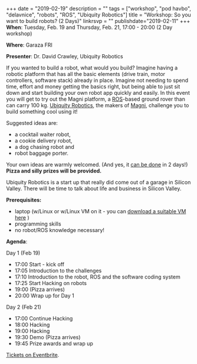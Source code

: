 +++
date = "2019-02-19"
description = ""
tags = ["workshop", "pod havbo", "delavnice", "robots", "ROS", "Ubiquity Robotics"]
title = "Workshop: So you want to build robots? (2 Days)"
linkrsvp = ""
publishdate="2019-02-11"
+++
**When**: Tuesday, Feb. 19 and Thursday, Feb. 21, 17:00 - 20:00 (2 Day workshop)

**Where**: Garaza FRI

**Presenter**: Dr. David Crawley, Ubiquity Robotics

If you wanted to build a robot, what would you build? Imagine having a robotic platform that has all the basic elements (drive train, motor controllers, software stack) already in place. Imagine not needing to spend time, effort and money getting the basics right, but being able to just sit down and start building your own robot app quickly and easily. In this event you will get to try out the Magni platform, a [ROS](http://www.ros.org/)-based ground rover than can carry 100 kg. [Ubiquity Robotics](https://ubiquityrobotics.com/), the makers of [Magni](https://ubiquityrobotics.com/magni.html), challenge you to build something cool using it! 

Suggested ideas are:

- a cocktail waiter robot, 
- a cookie delivery robot, 
- a dog chasing robot and 
- robot baggage porter. 

Your own ideas are warmly welcomed. (And yes, it [can be done](https://ubiquityrobotics.com/#applications) in 2 days!) **Pizza and silly prizes will be provided.**

Ubiquity Robotics is a start up that really did come out of a garage in Silicon Valley. There will be time to talk about life and business in Silicon Valley. 

**Prerequisites:**

- laptop (w/Linux or w/Linux VM on it - you can [download a suitable VM here](https://downloads.ubiquityrobotics.com/) )
- programming skills
- no robot/ROS knowledge necessary!

<!--more-->

**Agenda**:

Day 1 (Feb 19)

- 17:00 Start - kick off
- 17:05 Introduction to the challenges
- 17:10 Introduction to the robot, ROS and the software coding system
- 17:25 Start Hacking on robots
- 19:00 (Pizza arrives)
- 20:00 Wrap up for Day 1

Day 2 (Feb 21)

- 17:00 Continue Hacking
- 18:00 Hacking
- 19:00 Hacking 
- 19:30 Demo (Pizza arrives)
- 19:45 Prize awards and wrap up

[Tickets on Eventbrite]().
